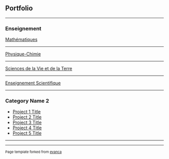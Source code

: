 ## Portfolio

---

### Enseignement

[Mathématiques](/sample_page)

---
[Physique-Chimie](/pdf/sample_presentation.pdf)

---
[Sciences de la Vie et de la Terre](http://example.com/)

---
[Enseignement Scientifique](http://example.com/)

---

### Category Name 2

- [Project 1 Title](http://example.com/)
- [Project 2 Title](http://example.com/)
- [Project 3 Title](http://example.com/)
- [Project 4 Title](http://example.com/)
- [Project 5 Title](http://example.com/)

---




---
<p style="font-size:11px">Page template forked from <a href="https://github.com/evanca/quick-portfolio">evanca</a></p>
<!-- Remove above link if you don't want to attibute -->
